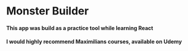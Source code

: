 # Monster Builder
#### This app was build as a practice tool while learning React
#### I would highly recommend Maximilians courses, available on Udemy